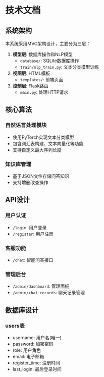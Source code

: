 # 技术文档

## 系统架构

本系统采用MVC架构设计，主要分为三层：
1. **模型层**: 数据库操作和NLP模型
   - `database/`: SQLite数据库操作
   - `train/nlp_train.py`: 文本分类模型训练
2. **视图层**: HTML模板
   - `templates/`: 前端页面
3. **控制层**: Flask路由
   - `main.py`: 处理HTTP请求

## 核心算法

### 自然语言处理模块
- 使用PyTorch实现文本分类模型
- 包含词汇表构建、文本向量化等功能
- 支持自定义最大序列长度

### 知识库管理
- 基于JSON文件存储问答知识
- 支持增删改查操作

## API设计

### 用户认证
- `/login`: 用户登录
- `/register`: 用户注册

### 客服功能
- `/chat`: 智能问答接口

### 管理后台
- `/admin/dashboard`: 管理面板
- `/admin/chat-records`: 聊天记录管理

## 数据库设计

### users表
- username: 用户名(唯一)
- password: 加密密码
- role: 用户角色
- email: 电子邮箱
- register_time: 注册时间
- last_login: 最后登录时间